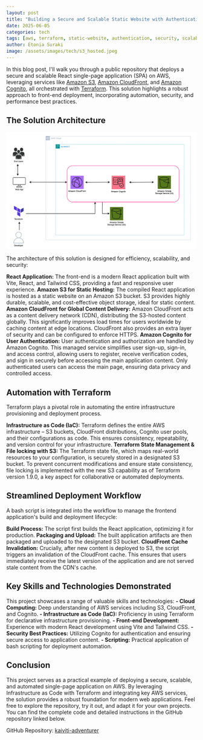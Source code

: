 ```yaml
---
layout: post
title: "Building a Secure and Scalable Static Website with Authentication on AWS using Terraform"
date: 2025-06-05
categories: tech
tags: [aws, terraform, static-website, authentication, security, scalability]
author: Etonia Suraki
image: /assets/images/tech/s3_hosted.jpeg
---
```

                                                                                                                                                                        
In this blog post, I'll walk you through a public repository that deploys a secure and scalable React single-page application (SPA) on AWS, leveraging services like [Amazon S3](https://aws.amazon.com/s3/), [Amazon CloudFront](https://aws.amazon.com/cloudfront/), and [Amazon Cognito](https://aws.amazon.com/cognito/), all orchestrated with [Terraform](https://developer.hashicorp.com/terraform). This solution highlights a robust approach to front-end deployment, incorporating automation, security, and performance best practices.

## The Solution Architecture

![Architecture Diagram](/assets/images/tech/s3-architecture.jpeg)

The architecture of this solution is designed for efficiency, scalability, and security:

**React Application:** The front-end is a modern React application built with Vite, React, and Tailwind CSS, providing a fast and responsive user experience.
**Amazon S3 for Static Hosting:** The compiled React application is hosted as a static website on an Amazon S3 bucket. S3 provides highly durable, scalable, and cost-effective object storage, ideal for static content.
**Amazon CloudFront for Global Content Delivery:** Amazon CloudFront acts as a content delivery network (CDN), distributing the S3-hosted content globally. This significantly improves load times for users worldwide by caching content at edge locations. CloudFront also provides an extra layer of security and can be configured to enforce HTTPS.
**Amazon Cognito for User Authentication:** User authentication and authorization are handled by Amazon Cognito. This managed service simplifies user sign-up, sign-in, and access control, allowing users to register, receive verification codes, and sign in securely before accessing the main application content. Only authenticated users can access the main page, ensuring data privacy and controlled access.

## Automation with Terraform
Terraform plays a pivotal role in automating the entire infrastructure provisioning and deployment process.

**Infrastructure as Code (IaC):** Terraform defines the entire AWS infrastructure – S3 buckets, CloudFront distributions, Cognito user pools, and their configurations as code. This ensures consistency, repeatability, and version control for your infrastructure.
**Terraform State Management & File locking with S3:** The Terraform state file, which maps real-world resources to your configuration, is securely stored in a designated S3 bucket. To prevent concurrent modifications and ensure state consistency, file locking is implemented with the new S3 capability as of Terraform version 1.9.0, a key aspect for collaborative or automated deployments.

## Streamlined Deployment Workflow
A bash script is integrated into the workflow to manage the frontend application's build and deployment lifecycle:

**Build Process:** The script first builds the React application, optimizing it for production.
**Packaging and Upload:** The built application artifacts are then packaged and uploaded to the designated S3 bucket.
**CloudFront Cache Invalidation:** Crucially, after new content is deployed to S3, the script triggers an invalidation of the CloudFront cache. This ensures that users immediately receive the latest version of the application and are not served stale content from the CDN's cache.

## Key Skills and Technologies Demonstrated

This project showcases a range of valuable skills and technologies:
**- Cloud Computing:** Deep understanding of AWS services including S3, CloudFront, and Cognito.
**- Infrastructure as Code (IaC):** Proficiency in using Terraform for declarative infrastructure provisioning.
**- Front-end Development:** Experience with modern React development using Vite and Tailwind CSS.
**- Security Best Practices:** Utilizing Cognito for authentication and ensuring secure access to application content.
**- Scripting:** Practical application of bash scripting for deployment automation.

## Conclusion
This project serves as a practical example of deploying a secure, scalable, and automated single-page application on AWS. By leveraging Infrastructure as Code with Terraform and integrating key AWS services, the solution provides a robust foundation for modern web applications. Feel free to explore the repository, try it out, and adapt it for your own projects.
You can find the complete code and detailed instructions in the GitHub repository linked below.

GitHub Repository: [kaiviti-adventurer](https://github.com/kaiviti-adventurer/tf-aws-s3-cloudfront-cognito-website)